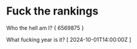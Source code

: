 # Fuck the rankings

Who the hell am I?
{ 6569875 }

What fucking year is it?
[ 2024-10-01T14:00:00Z ]
